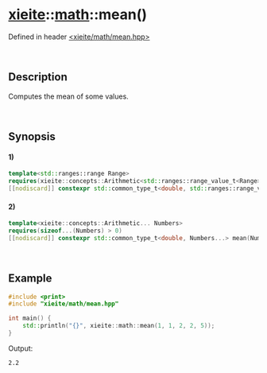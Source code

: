 # [xieite](../../xieite.md)\:\:[math](../../math.md)\:\:mean\(\)
Defined in header [<xieite/math/mean.hpp>](../../../include/xieite/math/mean.hpp)

&nbsp;

## Description
Computes the mean of some values.

&nbsp;

## Synopsis
#### 1)
```cpp
template<std::ranges::range Range>
requires(xieite::concepts::Arithmetic<std::ranges::range_value_t<Range>>)
[[nodiscard]] constexpr std::common_type_t<double, std::ranges::range_value_t<Range>> mean(Range&& range) noexcept;
```
#### 2)
```cpp
template<xieite::concepts::Arithmetic... Numbers>
requires(sizeof...(Numbers) > 0)
[[nodiscard]] constexpr std::common_type_t<double, Numbers...> mean(Numbers... values) noexcept;
```

&nbsp;

## Example
```cpp
#include <print>
#include "xieite/math/mean.hpp"

int main() {
    std::println("{}", xieite::math::mean(1, 1, 2, 2, 5));
}
```
Output:
```
2.2
```
